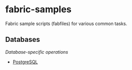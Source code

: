 # fabric-samples
Fabric sample scripts (fabfiles) for various common tasks.


## Databases

*Database-specific operations*

- [PostgreSQL](db/postgres.py)

